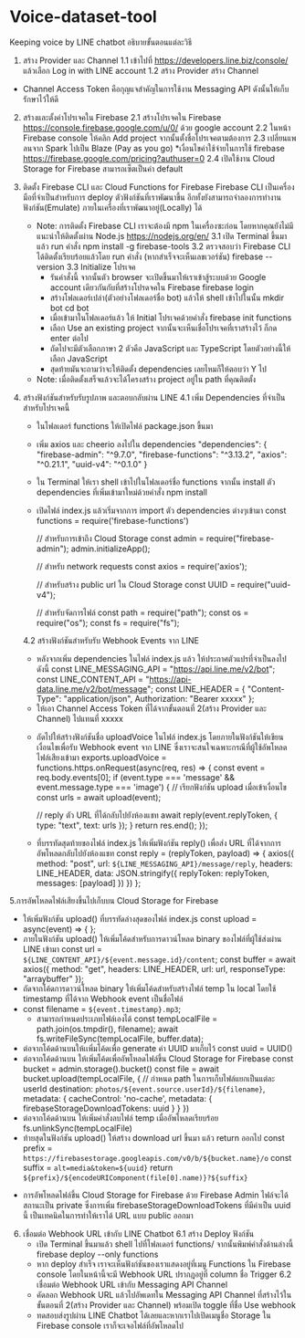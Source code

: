 # Voice-dataset-tool
Keeping voice by LINE chatbot
อธิบายขั้นตอนแต่ละวิธี

1. สร้าง Provider และ Channel
  1.1 เข้าไปที่ https://developers.line.biz/console/ แล้วเลือก Log in with LINE account
  1.2 สร้าง Provider สร้าง Channel
  * Channel Access Token คือกุญแจสำคัญในการใช้งาน Messaging API ดังนั้นให้เก็บรักษาไว้ให้ดี

2. สร้างและตั้งค่าโปรเจคใน Firebase
  2.1 สร้างโปรเจคใน Firebase https://console.firebase.google.com/u/0/ ด้วย google account
  2.2 ในหน้า Firebase console ให้คลิก Add project จากนั้นตั้งชื่อโปรเจคตามต้องการ
  2.3 เปลี่ยนแพลนจาก Spark ไปเป็น Blaze (Pay as you go) *เงื่อนไขค่าใช้จ่ายในการใช้ firebase https://firebase.google.com/pricing?authuser=0
  2.4 เปิดใช้งาน Cloud Storage for Firebase สามารถเซ็ตเป็นค่า default 

3. ติดตั้ง Firebase CLI และ Cloud Functions for Firebase
   Firebase CLI เป็นเครื่องมือที่จำเป็นสำหรับการ deploy ตัวฟังก์ชันที่เราพัฒนาขึ้น อีกทั้งยังสามารถจำลองการทำงานฟังก์ชัน(Emulate) ภายในเครื่องที่เราพัฒนาอยู่(Locally) ได้
   * Note: การติดตั้ง Firebase CLI เราจะต้องมี npm ในเครื่องซะก่อน โดยหากคุณยังไม่มี แนะนำให้ติดตั้งผ่าน Node.js  https://nodejs.org/en/
   3.1 เปิด Terminal ขึ้นมาแล้ว run คำสั่ง
      npm install -g firebase-tools
   3.2 ตรวจสอบว่า Firebase CLI ได้ติดตั้งเรียบร้อยแล้วโดย run คำสั่ง (หากสำเร็จจะเห็นเลขเวอร์ชัน)
      firebase --version
   3.3 Initialize โปรเจค
      - รันคำสั่งนี้ จากนั้นตัว browser จะเปิดขึ้นมาให้เราเข้าสู้ระบบด้วย Google account เดียวกันกับที่สร้างโปรดจคใน Firebase
      firebase login
      - สร้างโฟลเดอร์เปล่า(ตัวอย่างโฟลเดอร์ชื่อ bot) แล้วให้ shell เข้าไปในนั้น
      mkdir bot
      cd bot
      - เมื่อเข้ามาในโฟลเดอร์แล้ว ให้ Initial โปรเจคด้วยคำสั่ง
      firebase init functions
      - เลือก Use an existing project จากนั้นจะเห็นเชื่อโปรเจคที่เราสร้างไว้ ก็กด enter ต่อไป
      - ถัดไปจะมีตัวเลือกภาษา 2 ตัวคือ JavaScript และ TypeScript โดยตัวอย่างนี้ให้เลือก JavaScript
      - สุดท้ายมันจะถามว่าจะให้ติดตั้ง dependencies เลยไหมก็ให้ตอบว่า Y ไป
    * Note: เมื่อติดตั้งเสร็จแล้วจะได้โครงสร้าง project อยู่ใน path ที่คุณติตตั้ง
 
 4. สร้างฟังก์ชันสำหรับรับรูปภาพ และตอบกลับผ่าน LINE
    4.1 เพิ่ม Dependencies ที่จำเป็นสำหรับโปรเจคนี้
    - ในโฟลเดอร์ functions ให้เปิดไฟล์ package.json ขี้นมา
    - เพิ่ม axios และ cheerio ลงไปใน dependencies
         "dependencies": {
            "firebase-admin": "^9.7.0",
            "firebase-functions": "^3.13.2",
            "axios": "^0.21.1",
            "uuid-v4": "^0.1.0"
            }
    - ใน Terminal ให้เรา shell เข้าไปในโฟลเดอร์ชื่อ functions จากนั้น install ตัว dependencies ที่เพิ่มเข้ามาใหม่ด้วยคำสั่ง
        npm install
    - เปิดไฟล์ index.js แล้วเริ่มจากการ import ตัว dependencies ต่างๆเข้ามา
         const functions = require('firebase-functions')

         // สำหรับการเข้าถึง Cloud Storage
         const admin = require("firebase-admin");
         admin.initializeApp();

        // สำหรับ network requests
        const axios = require('axios');

        // สำหรับสร้าง public url ใน Cloud Storage
        const UUID = require("uuid-v4");

        // สำหรับจัดการไฟล์
        const path = require("path");
        const os = require("os");
        const fs = require("fs");
        
     4.2 สร้างฟังก์ชันสำหรับรับ Webhook Events จาก LINE
     - หลังจากเพิ่ม dependencies ในไฟล์ index.js แล้ว ให้ประกาศตัวแปรที่จำเป็นลงไปดังนี้
        const LINE_MESSAGING_API = "https://api.line.me/v2/bot";
        const LINE_CONTENT_API = "https://api-data.line.me/v2/bot/message";
        const LINE_HEADER = {
        "Content-Type": "application/json",
        Authorization: "Bearer xxxxx"
        };
      
      * ให้เอา Channel Access Token ที่ได้จากขั้นตอนที่ 2(สร้าง Provider และ Channel) ไปแทนที่ xxxxx
      
     - ถัดไปให้สร้างฟังก์ชันชื่อ uploadVoice ในไฟล์ index.js โดยภายในฟังก์ชันให้เขียนเงื่อนไขเพื่อรับ Webhook event จาก LINE ซึ่งเราจะสนใจเฉพาะกรณีที่ผู้ใช้อัพโหลดไฟล์เสียงเข้ามา
        exports.uploadVoice = functions.https.onRequest(async(req, res) => {
        const event = req.body.events[0];
        if (event.type === 'message' && event.message.type === 'image') {
        // เรียกฟังก์ชัน upload เมื่อเข้าเงื่อนไข
        const urls = await upload(event);
    
        // reply ตัว URL ที่ได้กลับไปยังห้องแชท
        await reply(event.replyToken, { type: "text", text: urls });
        }
        return res.end();
        });
      - ที่บรรทัดสุดท้ายของไฟล์ index.js ให้เพิ่มฟังก์ชัน reply() เพื่อส่ง URL ที่ได้จากการอัพโหลดกลับไปยังห้องแชท
        const reply = (replyToken, payload) => {
        axios({
         method: "post",
         url: `${LINE_MESSAGING_API}/message/reply`,
         headers: LINE_HEADER,
         data: JSON.stringify({
            replyToken: replyToken,
            messages: [payload]
            })
          })
        };
        
5.การอัพโหลดไฟล์เสียงขึ้นไปเก็บบน Cloud Storage for Firebase
  - ให้เพิ่มฟังก์ชัน upload() ที่บรรทัดล่างสุดของไฟล์ index.js
    const upload = async(event) => {
    };
  - ภายในฟังก์ชัน upload() ให้เพิ่มโค้ดสำหรับการดาวน์โหลด binary ของไฟล์ที่ผู้ใช้ส่งผ่าน LINE เข้ามา
    const url = `${LINE_CONTENT_API}/${event.message.id}/content`;
    const buffer = await axios({
      method: "get",
      headers: LINE_HEADER,
      url: url,
      responseType: "arraybuffer"
      });
  - ถัดจากโค้ดการดาวน์โหลด binary ให้เพิ่มโค้ดสำหรับสร้างไฟล์ temp ใน local โดยใช้ timestamp ที่ได้จาก Webhook event เป็นชื่อไฟล์
  - const filename = `${event.timestamp}.mp3`; 
    * สามารถกำหนดประเภทไฟล์เองได้ 
    const tempLocalFile = path.join(os.tmpdir(), filename);
    await fs.writeFileSync(tempLocalFile, buffer.data);
  - ต่อจากโค้ดด้านบนให้เเพิ่มโค้ดเพื่อ generate ค่า UUID มาเก็บไว้
    const uuid = UUID()
  - ต่อจากโค้ดด้านบน ให้เพิ่มโค้ดเพื่ออัพโหลดไฟล์ขึ้น Cloud Storage for Firebase
    const bucket = admin.storage().bucket()
    const file = await bucket.upload(tempLocalFile, {
    // กำหนด path ในการเก็บไฟล์แยกเป็นแต่ละ userId
    destination: `photos/${event.source.userId}/${filename}`,
    metadata: {
      cacheControl: 'no-cache',
      metadata: {
        firebaseStorageDownloadTokens: uuid
    }
  }
})
  - ต่อจากโค้ดด้านบน ให้เพิ่มคำสั่งลบไฟล์ temp เมื่ออัพโหลดเรียบร้อย
    fs.unlinkSync(tempLocalFile)
  - ท้ายสุดในฟังก์ชัน upload() ให้สร้าง download url ขึ้นมา แล้ว return ออกไป
    const prefix = `https://firebasestorage.googleapis.com/v0/b/${bucket.name}/o`
    const suffix = `alt=media&token=${uuid}`
    return `${prefix}/${encodeURIComponent(file[0].name)}?${suffix}`
* การอัพโหลดไฟล์ขึ้น Cloud Storage for Firebase ด้วย Firebase Admin ไฟล์จะได้สถานะเป็น private ซึ่งการเพิ่ม firebaseStorageDownloadTokens ที่มีค่าเป็น uuid นี้ เป็นเทคนิคในการทำให้เราได้ URL แบบ public ออกมา

6. เชื่อมต่อ Webhook URL เข้ากับ LINE Chatbot
  6.1 สร้าง Deploy ฟังก์ชัน
     - เปิด Terminal ขึ้นมาแล้ว shell ไปที่โฟลเดอร์ functions/ จากนั้นพิมพ์คำสั่งด้านล่างนี้
       firebase deploy --only functions
     - หาก deploy สำเร็จ เราจะเห็นฟังก์ชันของเราแสดงอยู่ที่เมนู Functions ใน Firebase console โดยในหน้านี้จะมี Webhook URL ปรากฎอยู่ที่ column ชื่อ Trigger
  6.2 เชื่อมต่อ Webhook URL เข้ากับ Messaging API Channel
     - คัดลอก Webhook URL แล้วไปอัพเดทใน Messaging API Channel ที่สร้างไว้ในขั้นตอนที่ 2(สร้าง Provider และ Channel) พร้อมเปิด toggle ที่ชื่อ Use webhook
     - ทดสอบส่งรูปผ่าน LINE Chatbot ได้เลยและหากเราไปเปิดเมนูชื่อ Storage ใน Firebase console เราก็จะเจอไฟล์ที่อัพโหลดไป
